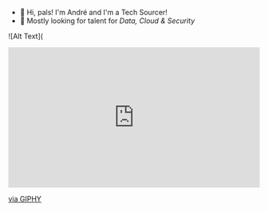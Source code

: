 - 👋 Hi, pals! I'm André and I'm a Tech Sourcer!
- 🤖 Mostly looking for talent for _Data, Cloud & Security_



![Alt Text]([<div style="width:100%;height:0;padding-bottom:56%;position:relative;"><iframe src="https://giphy.com/embed/L0VPYNJTE8mONvdAJe" width="100%" height="100%" style="position:absolute" frameBorder="0" class="giphy-embed" allowFullScreen></iframe></div><p><a href="https://giphy.com/gifs/rockstargames-gta-trilogy-gtatrilogy-L0VPYNJTE8mONvdAJe">via GIPHY</a></p>](https://media.giphy.com/media/zy5gPsWOZCHTl7zshh/giphy.gif)

<!--
**andrefmmartins/andrefmmartins** is a ✨ _special_ ✨ repository because its `README.md` (this file) appears on your GitHub profile.

Here are some ideas to get you started:

- 🔭 I’m currently working on ...
- 🌱 I’m currently learning ...
- 👯 I’m looking to collaborate on ...
- 🤔 I’m looking for help with ...
- 💬 Ask me about ...
- 📫 How to reach me: ...
- 😄 Pronouns: ...
- ⚡ Fun fact: ...
-->
